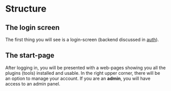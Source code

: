 # Structure
## The login screen
The first thing you will see is a login-screen (backend discussed in [auth](ABEA/README.md)).

## The start-page
After logging in, you will be presented with a web-pages showing you all the plugins (tools) installed and usable.
In the right upper corner, there will be an option to manage your account. If you are an **admin**, you will have access
to an admin panel.